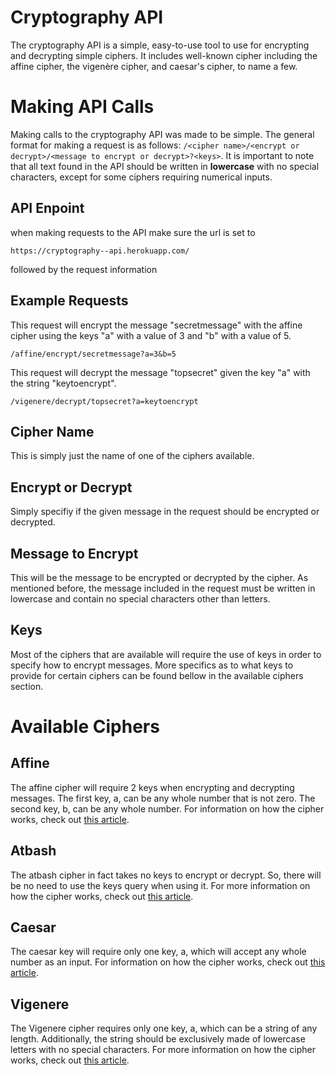 # Cryptography API

The cryptography API is a simple, easy-to-use tool to use for encrypting and decrypting simple ciphers. It includes well-known cipher including the affine cipher, the vigenère cipher, and caesar's cipher, to name a few.

# Making API Calls

Making calls to the cryptography API was made to be simple. The general format for making a request is as follows: `/<cipher name>/<encrypt or decrypt>/<message to encrypt or decrypt>?<keys>`. It is important to note that all text found in the API should be written in **lowercase** with no special characters, except for some ciphers requiring numerical inputs.

## API Enpoint

when making requests to the API make sure the url is set to

```
https://cryptography--api.herokuapp.com/
```

followed by the request information

## Example Requests

This request will encrypt the message "secretmessage" with the affine cipher using the keys "a" with a value of 3 and "b" with a value of 5.

```
/affine/encrypt/secretmessage?a=3&b=5
```

This request will decrypt the message "topsecret" given the key "a" with the string "keytoencrypt".

```
/vigenere/decrypt/topsecret?a=keytoencrypt
```

## Cipher Name

This is simply just the name of one of the ciphers available.

## Encrypt or Decrypt

Simply specifiy if the given message in the request should be encrypted or decrypted.

## Message to Encrypt

This will be the message to be encrypted or decrypted by the cipher. As mentioned before, the message included in the request must be written in lowercase and contain no special characters other than letters.

## Keys

Most of the ciphers that are available will require the use of keys in order to specify how to encrypt messages. More specifics as to what keys to provide for certain ciphers can be found bellow in the available ciphers section.

# Available Ciphers

## Affine

The affine cipher will require 2 keys when encrypting and decrypting messages. The first key, a, can be any whole number that is not zero. The second key, b, can be any whole number. For information on how the cipher works, check out [this article](https://en.wikipedia.org/wiki/Affine_cipher#:~:text=The%20affine%20cipher%20is%20a,converted%20back%20to%20a%20letter.&text=As%20such,%20it%20has%20the%20weaknesses%20of%20all%20substitution%20ciphers.).

## Atbash

The atbash cipher in fact takes no keys to encrypt or decrypt. So, there will be no need to use the keys query when using it. For more information on how the cipher works, check out [this article](https://en.wikipedia.org/wiki/Atbash).

## Caesar

The caesar key will require only one key, a, which will accept any whole number as an input. For information on how the cipher works, check out [this article](https://en.wikipedia.org/wiki/Caesar_cipher).

## Vigenere

The Vigenere cipher requires only one key, a, which can be a string of any length. Additionally, the string should be exclusively made of lowercase letters with no special characters. For more information on how the cipher works, check out [this article](https://en.wikipedia.org/wiki/Vigen%C3%A8re_cipher).
